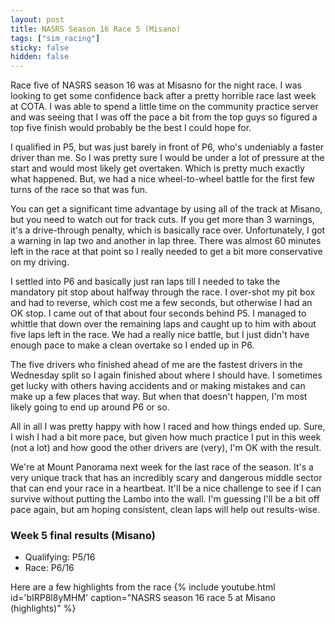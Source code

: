 ```yaml
---
layout: post
title: NASRS Season 16 Race 5 (Misano)
tags: ["sim_racing"]
sticky: false
hidden: false
---
```


Race five of NASRS season 16 was at Misasno for the night race.  I was looking to get some confidence back after a pretty horrible race last week at COTA.  I was able to spend a little time on the community practice server and was seeing that I was off the pace a bit from the top guys so figured a top five finish would probably be the best I could hope for.

I qualified in P5, but was just barely in front of P6, who's undeniably a faster driver than me.  So I was pretty sure I would be under a lot of pressure at the start and would most likely get overtaken.  Which is pretty much exactly what happened.  But, we had a nice wheel-to-wheel battle for the first few turns of the race so that was fun.

You can get a significant time advantage by using all of the track at Misano, but you need to watch out for track cuts.  If you get more than 3 warnings, it's a drive-through penalty, which is basically race over.  Unfortunately, I got a warning in lap two and another in lap three.  There was almost 60 minutes left in the race at that point so I really needed to get a bit more conservative on my driving.

I settled into P6 and basically just ran laps till I needed to take the mandatory pit stop about halfway through the race.  I over-shot my pit box and had to reverse, which cost me a few seconds, but otherwise I had an OK stop.  I came out of that about four seconds behind P5.  I managed to whittle that down over the remaining laps and caught up to him with about five laps left in the race.  We had a really nice battle, but I just didn't have enough pace to make a clean overtake so I ended up in P6.

The five drivers who finished ahead of me are the fastest drivers in the Wednesday split so I again finished about where I should have.  I sometimes get lucky with others having accidents and or making mistakes and can make up a few places that way.  But when that doesn't happen, I'm most likely going to end up around P6 or so.

All in all I was pretty happy with how I raced and how things ended up.  Sure, I wish I had a bit more pace, but given how much practice I put in this week (not a lot) and how good the other drivers are (very), I'm OK with the result.

We're at Mount Panorama next week for the last race of the season.  It's a very unique track that has an incredibly scary and dangerous middle sector that can end your race in a heartbeat.  It'll be a nice challenge to see if I can survive without putting the Lambo into the wall.  I'm guessing I'll be a bit off pace again, but am hoping consistent, clean laps will help out results-wise.


### Week 5 final results (Misano)
- Qualifying: P5/16
- Race: P6/16

Here are a few highlights from the race
{% include youtube.html id='bIRP8l8yMHM' caption="NASRS season 16 race 5 at Misano (highlights)" %}